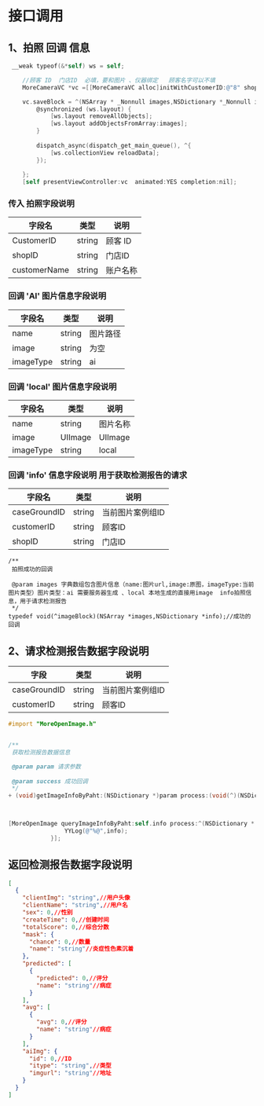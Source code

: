 # 接口调用

## 1、拍照 回调 信息

```objective-c
 __weak typeof(&*self) ws = self;

    //顾客 ID  门店ID  必填，要和图片 、仪器绑定   顾客名字可以不填
    MoreCameraVC *vc =[[MoreCameraVC alloc]initWithCustomerID:@"8" shopID:@"12345"  customerName:@"sfd"];

    vc.saveBlock = ^(NSArray * _Nonnull images,NSDictionary *_Nonnull info) {//获取图片：拍照完成，点击完成的回调
        @synchronized (ws.layout) {
            [ws.layout removeAllObjects];
            [ws.layout addObjectsFromArray:images];
        }
        
        dispatch_async(dispatch_get_main_queue(), ^{
            [ws.collectionView reloadData];
        });
        
    };
    [self presentViewController:vc  animated:YES completion:nil];
```



### 传入 拍照字段说明

| 字段名       | 类型   | 说明     |
| ------------ | ------ | -------- |
| CustomerID   | string | 顾客 ID  |
| shopID       | string | 门店ID   |
| customerName | string | 账户名称 |



### 回调 'AI' 图片信息字段说明

| 字段名    | 类型   | 说明     |
| --------- | ------ | -------- |
| name      | string | 图片路径 |
| image     | string | 为空     |
| imageType | string | ai       |



### 回调 'local' 图片信息字段说明

| 字段名    | 类型    | 说明     |
| --------- | ------- | -------- |
| name      | string  | 图片名称 |
| image     | UIImage | UIImage  |
| imageType | string  | local    |



### 回调 'info' 信息字段说明 用于获取检测报告的请求

| 字段名       | 类型   | 说明             |
| ------------ | ------ | ---------------- |
| caseGroundID | string | 当前图片案例组ID |
| customerID   | string | 顾客ID           |
| shopID       | string | 门店ID           |



```
/**
 拍照成功的回调
 
 @param images 字典数组包含图片信息（name:图片url,image:原图，imageType:当前图片类型）图片类型：ai 需要服务器生成 、local 本地生成的直接用image  info拍照信息，用于请求检测报告
 */
typedef void(^imageBlock)(NSArray *images,NSDictionary *info);//成功的回调
```

 



## 2、请求检测报告数据字段说明

| 字段         | 类型   | 说明             |
| ------------ | ------ | ---------------- |
| caseGroundID | string | 当前图片案例组ID |
| customerID   | string | 顾客ID           |





```objective-c
#import "MoreOpenImage.h"


/**
 获取检测报告数据信息

 @param param 请求参数
 
 @param success 成功回调
 */
+ (void)getImageInfoByPaht:(NSDictionary *)param process:(void(^)(NSDictionary *info))success;



[MoreOpenImage queryImageInfoByPaht:self.info process:^(NSDictionary * _Nonnull info) {
                YYLog(@"%@",info);
            }];
```



## 返回检测报告数据字段说明

```json
[
  {
    "clientImg": "string",//用户头像
    "clientName": "string",//用户名
    "sex": 0,//性别
    "createTime": 0,//创建时间
    "totalScore": 0,//综合分数
    "mask": {
      "chance": 0,//数量
      "name": "string"//炎症性色素沉着
    },
    "predicted": [
      {
        "predicted": 0,//评分
        "name": "string"//病症
      }
    ],
    "avg": [
      {
        "avg": 0,//评分
        "name": "string"//病症
      }
    ],
    "aiImg": {
      "id": 0,//ID
      "itype": "string",//类型
      "imgurl": "string"//地址
    }
  }
]
```

